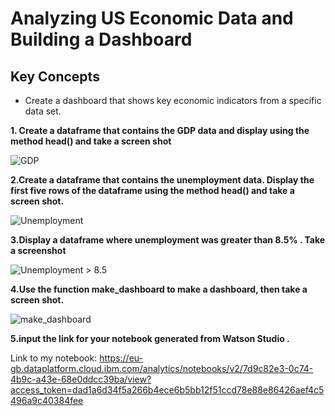 # Analyzing US Economic Data and Building a Dashboard

## Key Concepts
- Create a dashboard that shows key economic indicators from a specific data set.

__1. Create a dataframe that contains the GDP data and display using the method head() and take a screen shot__

![GDP](gdp_head.jpg)

__2.Create a dataframe that contains the unemployment data. Display the first five rows of the dataframe using the method head() and take a screen shot.__

![Unemployment](unemployment_head.jpg)

__3.Display a dataframe where unemployment was greater than 8.5% . Take a screenshot__

![Unemployment > 8.5](unemployment_greater_than_8_point_five.jpg)

__4.Use the function make_dashboard to make a dashboard, then take a screen shot.__

![make_dashboard](dashboard.jpg)

__5.input the link for your notebook generated from Watson Studio .__

Link to my notebook: https://eu-gb.dataplatform.cloud.ibm.com/analytics/notebooks/v2/7d9c82e3-0c74-4b9c-a43e-68e0ddcc39ba/view?access_token=dad1a6d34f5a266b4ece6b5bb12f51ccd78e88e86426aef4c5496a9c40384fee
